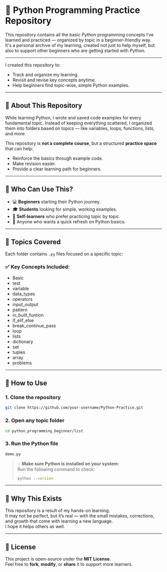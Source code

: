 # 🐍 Python Programming Practice Repository

This repository contains all the basic Python programming concepts I’ve learned and practiced — organized by topic in a beginner-friendly way.  
It's a personal archive of my learning, created not just to help myself, but also to support other beginners who are getting started with Python.

---

I created this repository to:
- Track and organize my learning.
- Revisit and revise key concepts anytime.
- Help beginners find topic-wise, simple Python examples.

---

## 📌 About This Repository

While learning Python, I wrote and saved code examples for every fundamental topic. Instead of keeping everything scattered, I organized them into folders based on topics — like variables, loops, functions, lists, and more.

This repository is **not a complete course**, but a structured **practice space** that can help:
- Reinforce the basics through example code.
- Make revision easier.
- Provide a clear learning path for beginners.

---

## 👤 Who Can Use This?

- 💻 **Beginners** starting their Python journey.
- 🎓 **Students** looking for simple, working examples.
- 🧠 **Self-learners** who prefer practicing topic by topic.
- 🔁 Anyone who wants a quick refresh on Python basics.

---


## 🧠 Topics Covered

Each folder contains `.py` files focused on a specific topic:
### ✅ Key Concepts Included:
- Basic
- test
- variable
- data_types  
- operators  
- input_output
- pattern
- in_built_funtion 
- if_elif_else
- break_continue_pass 
- loop   
- lists
- dictionary
- set
- tuples
- array
- problems


---

## 🚀 How to Use


### 1. Clone the repository
```bash
git clone https://github.com/your-username/Python-Practice.git
```
### 2. Open any topic folder
```bash
cd python_programming_beginner/list
```

### 3. Run the Python file
```bash
demo.py
```



> 💡 **Make sure Python is installed on your system:**  
> Run the following command to check:  
> ```bash
> python --version
> ```

---

## 📌 Why This Exists

This repository is a result of my hands-on learning.  
It may not be perfect, but it’s real — with the small mistakes, corrections, and growth that come with learning a new language.  
I hope it helps others as well.

---

## 📜 License

This project is open-source under the **MIT License**.  
Feel free to **fork**, **modify**, or **share** it to support more learners.













